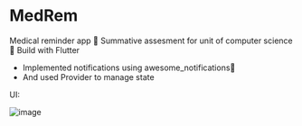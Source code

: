 # MedRem
Medical reminder app 🏥
Summative assesment for unit of computer science📄
Build with Flutter 
- Implemented notifications using awesome_notifications🔔
- And used Provider to manage state



UI:

![image](https://user-images.githubusercontent.com/58309601/193547145-901713d3-07e0-4940-af8b-92a19c576bd7.png)
